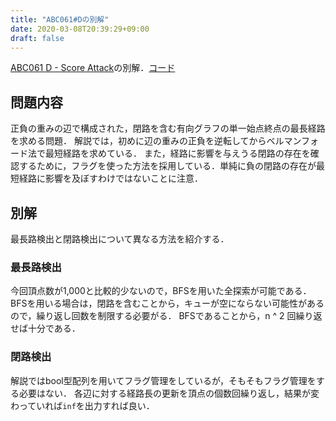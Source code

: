 ```yaml
---
title: "ABC061#Dの別解"
date: 2020-03-08T20:39:29+09:00
draft: false
---
```


[ABC061 D - Score Attack](https://atcoder.jp/contests/abc061/tasks/abc061_d)の別解．[コード](https://github.com/T45K/kyopuro/blob/master/ABC061/D/MainAlt.java)

## 問題内容
正負の重みの辺で構成された，閉路を含む有向グラフの単一始点終点の最長経路を求める問題．
解説では，初めに辺の重みの正負を逆転してからベルマンフォード法で最短経路を求めている．
また，経路に影響を与えうる閉路の存在を確認するために，フラグを使った方法を採用している．単純に負の閉路の存在が最短経路に影響を及ぼすわけではないことに注意．

## 別解
最長路検出と閉路検出について異なる方法を紹介する．

### 最長路検出
今回頂点数が1,000と比較的少ないので，BFSを用いた全探索が可能である．
BFSを用いる場合は，閉路を含むことから，キューが空にならない可能性があるので，繰り返し回数を制限する必要がる．
BFSであることから，n ^ 2 回繰り返せば十分である．

### 閉路検出
解説ではbool型配列を用いてフラグ管理をしているが，そもそもフラグ管理をする必要はない．
各辺に対する経路長の更新を頂点の個数回繰り返し，結果が変わっていれば`inf`を出力すれば良い．
